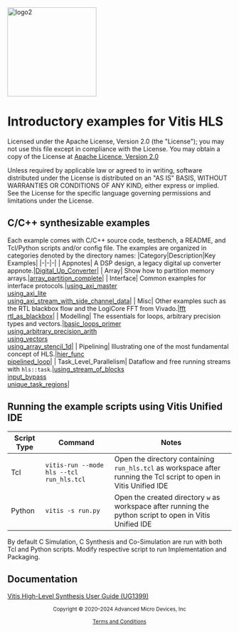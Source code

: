 <img src="./Images/logo2.png" alt="logo2" width="200"/>

# Introductory examples for Vitis HLS

Licensed under the Apache License, Version 2.0 (the "License");
you may not use this file except in compliance with the License.
You may obtain a copy of the License at [Apache Licence, Version 2.0](http://www.apache.org/licenses/LICENSE-2.0)

Unless required by applicable law or agreed to in writing, software
distributed under the License is distributed on an "AS IS" BASIS,
WITHOUT WARRANTIES OR CONDITIONS OF ANY KIND, either express or implied.
See the License for the specific language governing permissions and
limitations under the License.

## C/C++ synthesizable examples

Each example comes with C/C++ source code, testbench, a README, and Tcl/Python scripts and/or config file.
The examples are organized in categories denoted by the directory names:
|Category|Description|Key Examples|
|-|-|-|
| Appnotes| A DSP design, a legacy digital up converter appnote.|[Digital_Up_Converter](https://github.com/Xilinx/Vitis-HLS-Introductory-Examples/tree/master/AppNotes/Digital_Up_Converter)|
| Array| Show how to partition memory arrays.|[array_partition_complete](https://github.com/Xilinx/Vitis-HLS-Introductory-Examples/tree/master/Array/array_partition_complete)|
| Interface| Common examples for interface protocols.|[using_axi_master](https://github.com/Xilinx/Vitis-HLS-Introductory-Examples/tree/master/Interface/Memory/using_axi_master)<br> [using_axi_lite](https://github.com/Xilinx/Vitis-HLS-Introductory-Examples/tree/master/Interface/Register/using_axi_lite)<br> [using_axi_stream_with_side_channel_data](https://github.com/Xilinx/Vitis-HLS-Introductory-Examples/tree/master/Interface/Streaming/using_axi_stream_with_side_channel_data)|
| Misc| Other examples such as the RTL blackbox flow and the LogiCore FFT from Vivado.|[fft](https://github.com/Xilinx/Vitis-HLS-Introductory-Examples/tree/master/Misc/fft)<br> [rtl_as_blackbox](https://github.com/Xilinx/Vitis-HLS-Introductory-Examples/tree/master/Misc/rtl_as_blackbox)|
| Modelling| The essentials for loops, arbitrary precision types and vectors.|[basic_loops_primer](https://github.com/Xilinx/Vitis-HLS-Introductory-Examples/tree/master/Modeling/basic_loops_primer)<br> [using_arbitrary_precision_arith](https://github.com/Xilinx/Vitis-HLS-Introductory-Examples/tree/master/Modeling/using_arbitrary_precision_arith)<br> [using_vectors](https://github.com/Xilinx/Vitis-HLS-Introductory-Examples/tree/master/Modeling/using_vectors)<br> [using_array_stencil_1d](https://github.com/Xilinx/Vitis-HLS-Introductory-Examples/tree/master/Modeling/using_array_stencil_1d)|
| Pipelining| Illustrating one of the most fundamental concept of HLS.|[hier_func](https://github.com/Xilinx/Vitis-HLS-Introductory-Examples/tree/master/Pipelining/Functions/hier_func)<br> [pipelined_loop](https://github.com/Xilinx/Vitis-HLS-Introductory-Examples/tree/master/Pipelining/Loops/pipelined_loop)|
| Task_Level_Parallelism| Dataflow and free running streams with ```hls::task```.|[using_stream_of_blocks](https://github.com/Xilinx/Vitis-HLS-Introductory-Examples/tree/master/Task_level_Parallelism/Control_driven/Channels/using_stream_of_blocks)<br> [input_bypass](https://github.com/Xilinx/Vitis-HLS-Introductory-Examples/tree/master/Task_level_Parallelism/Control_driven/Patterns/input_bypass)<br> [unique_task_regions](https://github.com/Xilinx/Vitis-HLS-Introductory-Examples/tree/master/Task_level_Parallelism/Data_driven/unique_task_regions)|

## Running the example scripts using Vitis Unified IDE

|Script Type|Command|Notes|
|-|-|-|
|Tcl|```vitis-run --mode hls --tcl run_hls.tcl```|Open the directory containing `run_hls.tcl` as workspace after running the Tcl script to open in Vitis Unified IDE|
|Python|```vitis -s run.py```|Open the created directory `w` as workspace after running the python script to open in Vitis Unified IDE|

By default C Simulation, C Synthesis and Co-Simulation are run with both Tcl and Python scripts. Modify respective script to run Implementation and Packaging.

## Documentation

[Vitis High-Level Synthesis User Guide (UG1399)](https://docs.amd.com/r/en-US/ug1399-vitis-hls)

<p class="sphinxhide" align="center"><sub>Copyright © 2020–2024 Advanced Micro Devices, Inc</sub></p>

<p class="sphinxhide" align="center"><sup><a href="https://www.amd.com/en/corporate/copyright">Terms and Conditions</a></sup></p>
